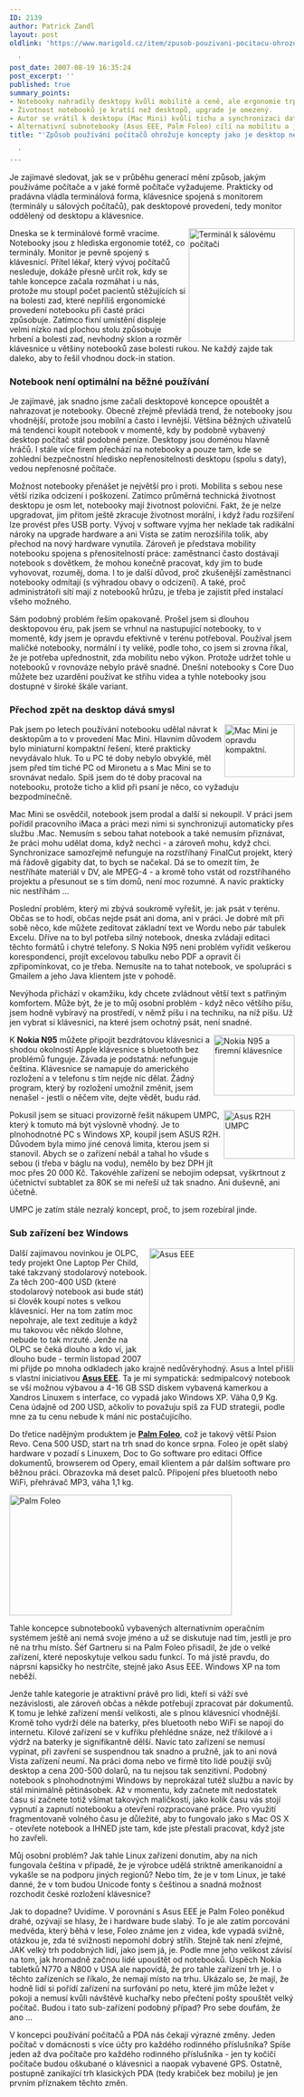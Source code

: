 ```yaml
---
ID: 2139
author: Patrick Zandl
layout: post
oldlink: 'https://www.marigold.cz/item/zpusob-pouzivani-pocitacu-ohrozuje-koncepty-jako-je-desktop-nebo-pda

  '
post_date: 2007-08-19 16:35:24
post_excerpt: ''
published: true
summary_points:
- Notebooky nahradily desktopy kvůli mobilitě a ceně, ale ergonomie trpí.
- Životnost notebooků je kratší než desktopů, upgrade je omezený.
- Autor se vrátil k desktopu (Mac Mini) kvůli tichu a synchronizaci dat.
- Alternativní subnotebooky (Asus EEE, Palm Foleo) cílí na mobilitu a jednoduchost.
title: "'Způsob používání počítačů ohrožuje koncepty jako je desktop nebo PDA"

  '
---
```


Je zajímavé sledovat, jak se v průběhu generací mění způsob, jakým používáme počítače a v jaké formě počítače vyžadujeme. Prakticky od pradávna vládla terminálová forma, klávesnice spojená s monitorem (terminály u sálových počítačů), pak desktopové provedení, tedy monitor oddělený od desktopu a klávesnice. 

<a href="http://www.marigold.cz/wp-content/2tek4025.jpg"><img src="http://www.marigold.cz/wp-content/_2tek4025.jpg" width="187" height="200" alt="Terminál k sálovému počítači" title="Terminál k sálovému počítači" align="right" /></a>Dneska se k terminálové formě vracíme. Notebooky jsou z hlediska ergonomie totéž, co terminály. Monitor je pevně spojený s klávesnicí. Přítel lékař, který vývoj počítačů nesleduje, dokáže přesně určit rok, kdy se tahle koncepce začala rozmáhat i u nás, protože mu stoupl počet pacientů stěžujících si na bolesti zad, které nepříliš ergonomické provedení notebooku při časté práci způsobuje. Zatímco fixní umístění displeje velmi nízko nad plochou stolu způsobuje hrbení  a bolesti zad, nevhodný sklon a rozměr klávesnice u většiny notebooků zase bolesti rukou. Ne každý zajde tak daleko, aby to řešil vhodnou dock-in station. 

<h3>Notebook není optimální na běžné používání</h3>

Je zajímavé, jak snadno jsme začali desktopové koncepce opouštět a nahrazovat je notebooky. Obecně zřejmě převládá trend, že notebooky jsou vhodnější, protože jsou mobilní a často i levnější. Většina běžných uživatelů má tendenci koupit notebook v momentě, kdy by podobně vybavený desktop počítač stál podobné peníze. Desktopy jsou doménou hlavně hráčů. I stále více firem přechází na notebooky a pouze tam, kde se zohlední bezpečnostní hledisko nepřenositelnosti desktopu (spolu s daty), vedou nepřenosné počítače. 

<!--more-->

Možnost notebooky přenášet je největší pro i proti. Mobilita s sebou nese větší rizika odcizení i poškození. Zatímco průměrná technická životnost desktopu je osm let, notebooky mají životnost poloviční. Fakt, že je nelze upgradovat, jim přitom ještě zkracuje životnost morální, i když řadu rozšíření lze provést přes USB porty. Vývoj v software vyjma her neklade tak radikální nároky na upgrade hardware a ani Vista se zatím nerozšířila tolik, aby přechod na nový hardware vynutila. Zároveň je představa mobility notebooku spojena s přenositelností práce: zaměstnanci často dostávají notebook s dovětkem, že mohou konečně pracovat, kdy jim to bude vyhovovat, rozuměj, doma. I to je další důvod, proč zkušenější zaměstnanci notebooky odmítají (s výhradou obavy o odcizení). A také, proč administrátoři sítí mají z notebooků hrůzu, je třeba je zajistit před instalací všeho možného. 

Sám podobný problém řeším opakovaně. Prošel jsem si dlouhou desktopovou éru, pak jsem se vrhnul na nastupující notebooky, to v momentě, kdy jsem je opravdu efektivně v terénu potřeboval. Používal jsem maličké notebooky, normální i ty veliké, podle toho, co jsem si zrovna říkal, že je potřeba upřednostnit, zda mobilitu nebo výkon. Protože udržet tohle u notebooků v rovnováze nebylo právě snadné. Dnešní notebooky s Core Duo můžete bez uzardění používat ke střihu videa a tyhle notebooky jsou dostupné v široké škále variant. 

<h3>Přechod zpět na desktop dává smysl</h3>

<img src="http://www.marigold.cz/wp-content/images.jpg" width="124" height="93" alt="Mac Mini je opravdu kompaktní." title="Mac Mini je opravdu kompaktní." align="right" />Pak jsem po letech používání notebooku udělal návrat k desktopům a to v provedení Mac Mini. Hlavním důvodem bylo miniaturní kompaktní řešení, které prakticky nevydávalo hluk. To u PC té doby nebylo obvyklé, měl jsem před tím tiché PC od Mironetu a s Mac Mini se to srovnávat nedalo. Spíš jsem do té doby pracoval na notebooku, protože ticho a klid při psaní je něco, co vyžaduju bezpodmínečně. 

Mac Mini se osvědčil, notebook jsem prodal a další si nekoupil. V práci jsem pořídil pracovního iMaca a práci mezi nimi si synchronizuji automaticky přes službu .Mac. Nemusím s sebou tahat notebook a také nemusím přiznávat, že práci mohu udělat doma, když nechci -  a zároveň mohu, když chci. Synchronizace samozřejmě nefunguje na rozstříhaný FinalCut projekt, který má řádově gigabity dat, to bych se načekal. Dá se to omezit tím, že nestříháte materiál v DV, ale MPEG-4 - a kromě toho vstát od rozstříhaného projektu a přesunout se s tím domů, není moc rozumné. A navíc prakticky nic nestříhám ... 

Poslední problém, který mi zbývá soukromě vyřešit, je:  jak psát v terénu. Občas se to hodí, občas nejde psát ani doma, ani v práci. Je dobré mít při sobě něco, kde můžete zeditovat základní text ve Wordu nebo pár tabulek Excelu. Dříve na to byl potřeba silný notebook, dneska zvládají editaci těchto formátů i chytré telefony. S Nokia N95 není problém vyřídit veškerou korespondenci, projít excelovou tabulku nebo PDF a opravit či zpřipomínkovat, co je třeba. Nemusíte na to tahat notebook, ve spolupráci s Gmailem a jeho Java klientem jste v pohodě. 

Nevýhoda přichází v okamžiku, kdy chcete zvládnout větší text s patřiným komfortem. Může být, že je to můj osobní problém - když něco většího píšu, jsem hodně vybíravý na prostředí, v němž píšu i na techniku, na níž píšu. Už jen vybrat si klávesnici, na které jsem ochotný psát, není snadné. 

<img src="http://www.marigold.cz/wp-content/NokiaN95Keyboard.jpg" width="143" height="107" alt="Nokia N95 a firemní klávesnice" title="Nokia N95 a firemní klávesnice" align="right" />K <strong>Nokia N95</strong> můžete připojit bezdrátovou klávesnici a shodou okolností Apple klávesnice s bluetooth bez problémů funguje. Závada je podstatná: nefunguje čeština. Klávesnice se namapuje do amerického rozložení a v telefonu s tím nejde nic dělat. Žádný program, který by rozložení umožnil změnit, jsem nenašel - jestli o něčem víte, dejte vědět, budu rád. 

<img src="http://www.marigold.cz/wp-content/AsusR2H.jpg" width="125" height="86" alt="Asus R2H UMPC" title="Asus R2H UMPC" align="right" />Pokusil jsem se situaci provizorně řešit nákupem UMPC, který k tomuto má být výslovně vhodný. Je to plnohodnotné PC s Windows XP, koupil jsem ASUS R2H. Důvodem byla mimo jiné cenová limita, kterou jsem si stanovil. Abych se o zařízení nebál a tahal ho všude s sebou (i třeba v báglu na vodu), nemělo by bez DPH jít moc přes 20 000 Kč. Takovéhle zařízení se nebojím odepsat, vyškrtnout z účetnictví subtablet za 80K se mi neřeší už tak snadno. Ani duševně, ani účetně. 

UMPC je zatím stále nezralý koncept, proč, to jsem rozebíral jinde. 

<h3>Sub zařízení bez Windows</h3>

<img src="http://www.marigold.cz/wp-content/Asus%20EEE.png" width="257" height="203" alt="Asus EEE" title="Asus EEE" align="right" />Další zajímavou novinkou je OLPC, tedy projekt One Laptop Per Child, také takzvaný stodolarový notebook. Za těch 200-400 USD (které stodolarový notebook asi bude stát) si člověk koupí notes s velkou klávesnicí. Her na tom zatím moc nepohraje, ale text zedituje a když mu takovou věc někdo šlohne, nebude to tak mrzuté. Jenže na OLPC se čeká dlouho a kdo ví, jak dlouho bude - termín listopad 2007 mi přijde po mnoha odkladech jako krajně nedůvěryhodný. Asus a Intel přišli s vlastní iniciativou <a href="http://event.asus.com/eeepc/"><strong>Asus EEE</strong></a>. Ta je mi sympatická: sedmipalcový notebook se vší možnou výbavou a 4-16 GB SSD diskem vybavená kamerkou a Xandros Linuxem s interface, co vypadá jako Windows XP. Váha 0,9 Kg.  Cena údajně od 200 USD, ačkoliv to považuju spíš za FUD strategii, podle mne za tu cenu nebude k mání nic postačujícího. 

Do třetice nadějným produktem je <a href="http://www.palm.com/foleo"><strong>Palm Foleo</strong></a>, což je takový větší Psion Revo. Cena 500 USD, start na trh snad do konce srpna. Foleo je opět slabý hardware v pozadí s Linuxem, Doc to Go software pro editaci Office dokumentů, browserem od Opery, email klientem a pár dalším software pro běžnou práci. Obrazovka má deset palců. Připojení přes bluetooth nebo WiFi, přehrávač MP3, váha 1,1 kg. 

<img src="http://www.marigold.cz/wp-content/palmfoleo.jpg" width="393" height="213" alt="Palm Foleo" title="Palm Foleo" />

Tahle koncepce subnotebooků vybavených alternativním operačním systémem ještě ani nemá svoje jméno a už se diskutuje nad tím, jestli je pro ně na trhu místo. Šéf Gartneru si na Palm Foleo přisadil, že jde o velké zařízení, které neposkytuje velkou sadu funkcí. To má jistě pravdu, do náprsní kapsičky ho nestrčíte, stejně jako Asus EEE. Windows XP na tom neběží. 

Jenže tahle kategorie je atraktivní právě pro lidi, kteří si váží své nezávislosti, ale zároveň občas a někde potřebují zpracovat pár dokumentů. K tomu je lehké zařízení menší velikosti, ale s plnou klávesnicí vhodnější. Kromě toho vydrží déle na baterky, přes bluetooth nebo WiFi se napojí do internetu. Kilové zařízení se v kufříku přehlédne snáze, než tříkilové a i výdrž na baterky je signifikantně dělší. Navíc tato zařízení se nemusí vypínat, při zavření se suspendnou tak snadno a pružně, jak to ani nová Vista zařízení neumí. Na práci doma nebo ve firmě tito lidé použijí svůj desktop a cena 200-500 dolarů, na tu nejsou tak senzitivní. Podobný notebook s plnohodnotnými Windows by neprokázal tutéž službu a navíc by stál minimálně pětinásobek. Až v momentu, kdy začnete mít nedostatek času si začnete totiž všímat takových maličkostí, jako kolik času vás stojí vypnutí a zapnutí notebooku a otevření rozpracované práce. Pro využití fragmentovaně volného času je důležité, aby to fungovalo jako s Mac OS X - otevřete notebook a IHNED jste tam, kde jste přestali pracovat, když jste ho zavřeli. 

Můj osobní problém? Jak tahle Linux zařízení donutím, aby na nich fungovala čeština v případě, že je výrobce udělá striktně amerikanoidní a vykašle se na podporu jiných regionů? Nebo tím, že je v tom Linux, je také danné, že v tom budou Unicode fonty s češtinou a snadná možnost rozchodit české rozložení klávesnice?

Jak to dopadne? Uvidíme. V porovnání s Asus EEE je Palm Foleo poněkud drahé, ozývají se hlasy, že i hardware bude slabý. To je ale zatím porcování medvěda, který běhá v lese, Foleo známe jen z videa, kde vypadá svižně, otázkou je, zda té svižnosti nepomohl dobrý střih. Stejně tak není zřejmé, JAK velký trh podobných lidí, jako jsem já, je. Podle mne jeho velikost závisí na tom, jak hromadně začnou lidé upouštět od notebooků. Úspěch Nokia tabletků N770 a N800 v USA ale napovídá, že pro tahle zařízení trh je. I o těchto zařízeních se říkalo, že nemají místo na trhu. Ukázalo se, že mají, že hodně lidí si pořídí zařízení na surfování po netu, které jim může ležet v pokoji a nemusí kvůli návštěvě kuchařky nebo přečtení pošty spouštět velký počítač. Budou i tato sub-zařízení podobný případ? Pro sebe doufám, že ano ... 

V koncepci používání počítačů a PDA nás čekají výrazné změny. Jeden počítač v domácnosti s více účty pro každého rodinného příslušníka? Spíše jeden až dva počítače pro každého rodinného příslušníka - jen ty kočičí počítače budou oškubané o klávesnici a naopak vybavené GPS. Ostatně, postupně zanikající trh klasických PDA (tedy krabiček bez mobilu) je jen prvním příznakem těchto změn.